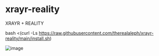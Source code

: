 # xrayr-reality
XRAYR + REALITY

bash <(curl -Ls https://raw.githubusercontent.com/therealaleph/xrayr-reality/main/install.sh)

![image](https://github.com/therealaleph/xrayr-reality/assets/67456590/daab093c-d48e-462b-bf1b-8b754c21452f)
